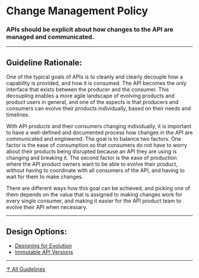 # Change Management Policy

### APIs should be explicit about how changes to the API are managed and communicated.

---

## Guideline Rationale:

One of the typical goals of APIs is to cleanly and clearly decouple how a capability is provided, and how it is consumed. The API becomes the only interface that exists between the producer and the consumer. This decoupling enables a more agile landscape of evolving products and product users in general, and one of the aspects is that producers and consumers can evolve their products individually, based on their needs and timelines.

With API products and their consumers changing individually, it is important to have a well-defined and documented process how changes in the API are communicated and engineered. The goal is to balance two factors. One factor is the ease of consumption so that consumers do not have to worry about their products being disrupted because an API they are using is changing and breaking it. The second factor is the ease of production where the API product owners want to be able to evolve their product, without having to coordinate with all consumers of the API, and having to wait for them to make changes.

There are different ways how this goal can be achieved, and picking one of them depends on the value that is assigned to making changes work for every single consumer, and making it easier for the API product team to evolve their API when necessary.


---

## Design Options:

- [Designing for Evolution](what/design-for-evolution/ "Design APIs so that they can evolve without breaking API consumers.")
- [Immutable API Versions](what/immutable-api-versions/ "Never change released APIs and operate as many versions in parallel es required.")

---

[↑ All Guidelines](../..)
